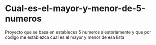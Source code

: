 # Cual-es-el-mayor-y-menor-de-5-numeros

Proyecto que se basa en estableces 5 numeros aleatoriamente y que por codigo me establezca cual es el mayor y menor de esa lista
